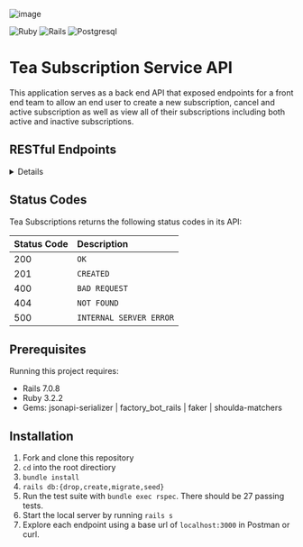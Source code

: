 ![image](https://github.com/Daniel-Gallagher92/tea_subscription_service/assets/64923238/c767d806-470f-42be-aec2-f1553dd2a7f2)

![Ruby](https://img.shields.io/badge/ruby-%23CC342D.svg?style=for-the-badge&logo=ruby&logoColor=white)
![Rails](https://img.shields.io/badge/rails-%23CC0000.svg?style=for-the-badge&logo=ruby-on-rails&logoColor=white)
![Postgresql](https://img.shields.io/badge/PostgreSQL-316192?style=for-the-badge&logo=postgresql&logoColor=white)

# Tea Subscription Service API
This application serves as a back end API that exposed endpoints for a front end team to allow an end user to create a new subscription, cancel and active subscription as well as view all of their subscriptions including both active and inactive subscriptions. 

## RESTful Endpoints

<details close>


### Get a Customer's Subscriptions

```http
GET /api/v1/customers/:customer_id/subscriptions
```

<details close>
<summary>  Details </summary>
<br>
    
Parameters: <br>
```
No Parameters
```

| Code | Description |
| :--- | :--- |
| 200 | `OK` |

Example Value:

```json
{
    "data": [
        {
            "id": "1",
            "type": "subscription",
            "attributes": {
                "title": "Green Tea Subscription",
                "price": 15.00,
                "status": "cancelled",
                "frequency": "biweekly",
                "customer_id": 1,
                "tea_id": 1
            }
        },
        {
            "id": "2",
            "type": "subscription",
            "attributes": {
                "title": "Black Tea Subscription",
                "price": 20.00,
                "status": "active",
                "frequency": "weekly",
                "customer_id": 1,
                "tea_id": 2
            }
        },
        {
            "id": "3",
            "type": "subscription",
            "attributes": {
                "title": "White Tea Subscription",
                "price": 30.00,
                "status": "cancelled",
                "frequency": "monthly",
                "customer_id": 1,
                "tea_id": 3
            }
        }
    ]
}
```

</details>

---

### Create a Subscription

```http
POST /api/v1/subscriptions
```

<details close>
<summary>  Details </summary>
<br>
    
Parameters: <br>
```
CONTENT_TYPE=application/json
```

| Code | Description |
| :--- | :--- |
| 201 | CREATED |

Example Value:

```json
{
    "data": {
        "id": "1",
        "type": "subscription",
        "attributes": {
            "title": "White Tea Subscription",
            "price": 30.00,
            "status": "active",
            "frequency": "Monthly",
            "customer_id": 1,
            "tea_id": 3
        }
    }
}
```
</details>

---

### Update a Subscription

```http
POST /api/v1/subscriptions/:id
```

<details close>
<summary>  Details </summary>
<br>
    
Parameters: <br>
```
CONTENT_TYPE=application/json
```

Example Payload: <br>
```
{
  "subscription": {
    "status": "cancelled"
  }
}
```
| Code | Description |
| :--- | :--- |
| 200 | OK |

Example Value:

```json
{
    "data": {
        "id": "1",
        "type": "subscription",
        "attributes": {
            "title": "White Tea Subscription",
            "price": 30.00,
            "status": "cancelled",
            "frequency": "Monthly",
            "customer_id": 1,
            "tea_id": 3
        }
    }
}
```
</details>
</details>

## Status Codes

Tea Subscriptions returns the following status codes in its API:

| Status Code | Description |
| :--- | :--- |
| 200 | `OK` |
| 201 | `CREATED` |
| 400 | `BAD REQUEST` |
| 404 | `NOT FOUND` |
| 500 | `INTERNAL SERVER ERROR` |

## Prerequisites
Running this project requires:
- Rails 7.0.8
- Ruby 3.2.2
- Gems: jsonapi-serializer | factory_bot_rails | faker | shoulda-matchers

## Installation

1. Fork and clone this repository
2. `cd` into the root directiory
3. `bundle install`
4. `rails db:{drop,create,migrate,seed}`
5. Run the test suite with `bundle exec rspec`. There should be 27 passing tests.
6. Start the local server by running `rails s`
7. Explore each endpoint using a base url of `localhost:3000` in Postman or curl.
